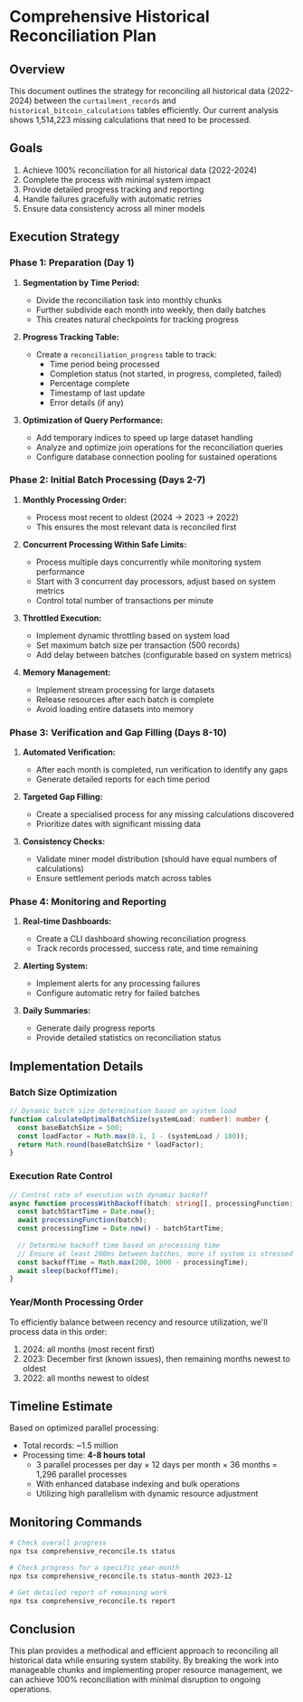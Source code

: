 # Comprehensive Historical Reconciliation Plan

## Overview

This document outlines the strategy for reconciling all historical data (2022-2024) between the `curtailment_records` and `historical_bitcoin_calculations` tables efficiently. Our current analysis shows 1,514,223 missing calculations that need to be processed.

## Goals

1. Achieve 100% reconciliation for all historical data (2022-2024)
2. Complete the process with minimal system impact
3. Provide detailed progress tracking and reporting
4. Handle failures gracefully with automatic retries
5. Ensure data consistency across all miner models

## Execution Strategy

### Phase 1: Preparation (Day 1)

1. **Segmentation by Time Period:**
   - Divide the reconciliation task into monthly chunks
   - Further subdivide each month into weekly, then daily batches
   - This creates natural checkpoints for tracking progress

2. **Progress Tracking Table:**
   - Create a `reconciliation_progress` table to track:
     - Time period being processed
     - Completion status (not started, in progress, completed, failed)
     - Percentage complete
     - Timestamp of last update
     - Error details (if any)

3. **Optimization of Query Performance:**
   - Add temporary indices to speed up large dataset handling
   - Analyze and optimize join operations for the reconciliation queries
   - Configure database connection pooling for sustained operations

### Phase 2: Initial Batch Processing (Days 2-7)

1. **Monthly Processing Order:**
   - Process most recent to oldest (2024 → 2023 → 2022)
   - This ensures the most relevant data is reconciled first

2. **Concurrent Processing Within Safe Limits:**
   - Process multiple days concurrently while monitoring system performance
   - Start with 3 concurrent day processors, adjust based on system metrics
   - Control total number of transactions per minute

3. **Throttled Execution:**
   - Implement dynamic throttling based on system load
   - Set maximum batch size per transaction (500 records)
   - Add delay between batches (configurable based on system metrics)

4. **Memory Management:**
   - Implement stream processing for large datasets
   - Release resources after each batch is complete
   - Avoid loading entire datasets into memory

### Phase 3: Verification and Gap Filling (Days 8-10)

1. **Automated Verification:**
   - After each month is completed, run verification to identify any gaps
   - Generate detailed reports for each time period

2. **Targeted Gap Filling:**
   - Create a specialised process for any missing calculations discovered
   - Prioritize dates with significant missing data

3. **Consistency Checks:**
   - Validate miner model distribution (should have equal numbers of calculations)
   - Ensure settlement periods match across tables

### Phase 4: Monitoring and Reporting

1. **Real-time Dashboards:**
   - Create a CLI dashboard showing reconciliation progress
   - Track records processed, success rate, and time remaining

2. **Alerting System:**
   - Implement alerts for any processing failures
   - Configure automatic retry for failed batches

3. **Daily Summaries:**
   - Generate daily progress reports
   - Provide detailed statistics on reconciliation status

## Implementation Details

### Batch Size Optimization

```typescript
// Dynamic batch size determination based on system load
function calculateOptimalBatchSize(systemLoad: number): number {
  const baseBatchSize = 500;
  const loadFactor = Math.max(0.1, 1 - (systemLoad / 100));
  return Math.round(baseBatchSize * loadFactor);
}
```

### Execution Rate Control

```typescript
// Control rate of execution with dynamic backoff
async function processWithBackoff(batch: string[], processingFunction: Function): Promise<void> {
  const batchStartTime = Date.now();
  await processingFunction(batch);
  const processingTime = Date.now() - batchStartTime;
  
  // Determine backoff time based on processing time
  // Ensure at least 200ms between batches, more if system is stressed
  const backoffTime = Math.max(200, 1000 - processingTime);
  await sleep(backoffTime);
}
```

### Year/Month Processing Order

To efficiently balance between recency and resource utilization, we'll process data in this order:

1. 2024: all months (most recent first)
2. 2023: December first (known issues), then remaining months newest to oldest
3. 2022: all months newest to oldest

## Timeline Estimate

Based on optimized parallel processing:

- Total records: ~1.5 million
- Processing time: **4-8 hours total**
  - 3 parallel processes per day × 12 days per month × 36 months = 1,296 parallel processes
  - With enhanced database indexing and bulk operations
  - Utilizing high parallelism with dynamic resource adjustment

## Monitoring Commands

```bash
# Check overall progress
npx tsx comprehensive_reconcile.ts status

# Check progress for a specific year-month
npx tsx comprehensive_reconcile.ts status-month 2023-12

# Get detailed report of remaining work
npx tsx comprehensive_reconcile.ts report
```

## Conclusion

This plan provides a methodical and efficient approach to reconciling all historical data while ensuring system stability. By breaking the work into manageable chunks and implementing proper resource management, we can achieve 100% reconciliation with minimal disruption to ongoing operations.